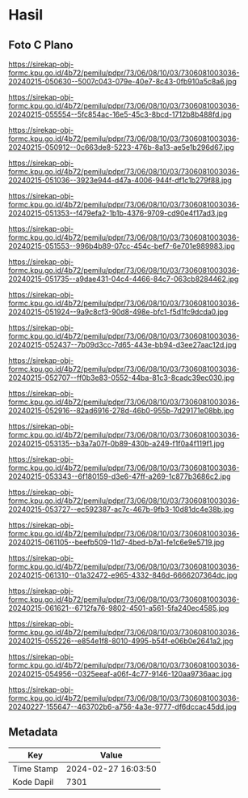 # Hasil

## Foto C Plano

https://sirekap-obj-formc.kpu.go.id/4b72/pemilu/pdpr/73/06/08/10/03/7306081003036-20240215-050630--5007c043-079e-40e7-8c43-0fb910a5c8a6.jpg

https://sirekap-obj-formc.kpu.go.id/4b72/pemilu/pdpr/73/06/08/10/03/7306081003036-20240215-055554--5fc854ac-16e5-45c3-8bcd-1712b8b488fd.jpg

https://sirekap-obj-formc.kpu.go.id/4b72/pemilu/pdpr/73/06/08/10/03/7306081003036-20240215-050912--0c663de8-5223-476b-8a13-ae5e1b296d67.jpg

https://sirekap-obj-formc.kpu.go.id/4b72/pemilu/pdpr/73/06/08/10/03/7306081003036-20240215-051036--3923e944-d47a-4006-944f-df1c1b279f88.jpg

https://sirekap-obj-formc.kpu.go.id/4b72/pemilu/pdpr/73/06/08/10/03/7306081003036-20240215-051353--f479efa2-1b1b-4376-9709-cd90e4f17ad3.jpg

https://sirekap-obj-formc.kpu.go.id/4b72/pemilu/pdpr/73/06/08/10/03/7306081003036-20240215-051553--996b4b89-07cc-454c-bef7-6e701e989983.jpg

https://sirekap-obj-formc.kpu.go.id/4b72/pemilu/pdpr/73/06/08/10/03/7306081003036-20240215-051735--a9dae431-04c4-4466-84c7-063cb8284462.jpg

https://sirekap-obj-formc.kpu.go.id/4b72/pemilu/pdpr/73/06/08/10/03/7306081003036-20240215-051924--9a9c8cf3-90d8-498e-bfc1-f5d1fc9dcda0.jpg

https://sirekap-obj-formc.kpu.go.id/4b72/pemilu/pdpr/73/06/08/10/03/7306081003036-20240215-052437--7b09d3cc-7d65-443e-bb94-d3ee27aac12d.jpg

https://sirekap-obj-formc.kpu.go.id/4b72/pemilu/pdpr/73/06/08/10/03/7306081003036-20240215-052707--ff0b3e83-0552-44ba-81c3-8cadc39ec030.jpg

https://sirekap-obj-formc.kpu.go.id/4b72/pemilu/pdpr/73/06/08/10/03/7306081003036-20240215-052916--82ad6916-278d-46b0-955b-7d29171e08bb.jpg

https://sirekap-obj-formc.kpu.go.id/4b72/pemilu/pdpr/73/06/08/10/03/7306081003036-20240215-053135--b3a7a07f-0b89-430b-a249-f1f0a4f119f1.jpg

https://sirekap-obj-formc.kpu.go.id/4b72/pemilu/pdpr/73/06/08/10/03/7306081003036-20240215-053343--6f180159-d3e6-47ff-a269-1c877b3686c2.jpg

https://sirekap-obj-formc.kpu.go.id/4b72/pemilu/pdpr/73/06/08/10/03/7306081003036-20240215-053727--ec592387-ac7c-467b-9fb3-10d81dc4e38b.jpg

https://sirekap-obj-formc.kpu.go.id/4b72/pemilu/pdpr/73/06/08/10/03/7306081003036-20240215-061105--beefb509-11d7-4bed-b7a1-fe1c6e9e5719.jpg

https://sirekap-obj-formc.kpu.go.id/4b72/pemilu/pdpr/73/06/08/10/03/7306081003036-20240215-061310--01a32472-e965-4332-846d-6666207364dc.jpg

https://sirekap-obj-formc.kpu.go.id/4b72/pemilu/pdpr/73/06/08/10/03/7306081003036-20240215-061621--6712fa76-9802-4501-a561-5fa240ec4585.jpg

https://sirekap-obj-formc.kpu.go.id/4b72/pemilu/pdpr/73/06/08/10/03/7306081003036-20240215-055226--e854e1f8-8010-4995-b54f-e06b0e2641a2.jpg

https://sirekap-obj-formc.kpu.go.id/4b72/pemilu/pdpr/73/06/08/10/03/7306081003036-20240215-054956--0325eeaf-a06f-4c77-9146-120aa9736aac.jpg

https://sirekap-obj-formc.kpu.go.id/4b72/pemilu/pdpr/73/06/08/10/03/7306081003036-20240227-155647--463702b6-a756-4a3e-9777-df6dccac45dd.jpg


## Metadata

| Key        | Value               |
| ---------- | ------------------- |
| Time Stamp | 2024-02-27 16:03:50 |
| Kode Dapil | 7301                |



